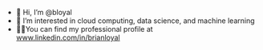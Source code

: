 - 👋 Hi, I’m @bloyal
- 👀 I’m interested in cloud computing, data science, and machine learning
- 🧑‍💻You can find my professional profile at www.linkedin.com/in/brianloyal

<!---
bloyal/bloyal is a ✨ special ✨ repository because its `README.md` (this file) appears on your GitHub profile.
You can click the Preview link to take a look at your changes.
--->
